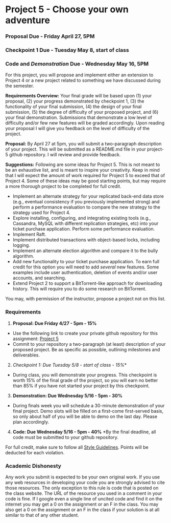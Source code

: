 Project 5 - Choose your own adventure
========================================================

### Proposal Due - Friday April 27, 5PM
### Checkpoint 1 Due - Tuesday May 8, start of class
### Code and *Demonstration* Due - Wednesday May 16, 5PM

For this project, you will propose and implement either an extension to Project 4 or a new project related to something we have discussed during the semester. 

**Requirements Overview:** Your final grade will be based upon (1) your proposal, (2) your progress demonstrated by checkpoint 1, (3) the functionality of your final submission, (4) the design of your final submission, (5) the degree of difficulty of your proposed project, and (6) your final demonstration. Submissions that demonstrate a low level of difficulty and/or few new features will be graded accordingly. Upon reading your proposal I will give you feedback on the level of difficulty of the project.

**Proposal:** By April 27 at 5pm, you will submit a two-paragraph description of your project. This will be submitted as a README.md file in your project-5 github repository. I will review and provide feedback.

**Suggestions:** Following are some ideas for Project 5. This is not meant to be an exhaustive list, and is meant to inspire your creativity. Keep in mind that I will expect the amount of work required for Project 5 to exceed that of Project 4. Some of these ideas may be good starting points, but may require a more thorough project to be completed for full credit.

- Implement an alternate strategy for your replicated back-end data store (e.g., eventual consistency if you previously implemented strong) and perform a performance evaluation to compare the new strategy to the strategy used for Project 4.
- Explore installing, configuring, and integrating existing tools (e.g., Cassandra, MySQL with different replication strategies, etc) into your ticket purchase application. Perform some performance evaluation.
- Implement Raft.
- Implement distributed transactions with object-based locks, including logging.
- Implement an alternate election algorithm and compare it to the bully algorithm.
- Add new functionality to your ticket purchase application. To earn full credit for this option you will need to add *several* new features. Some examples include user authentication, deletion of events and/or user accounts, and searching.
- Extend Project 2 to support a BitTorrent-like approach for downloading history. This will require you to do some research on BitTorrent.

You may, with permission of the instructor, propose a project not on this list.

### Requirements

1. **Proposal: Due Friday 4/27 - 5pm - 15%**
  * Use the following link to create your private github repository for this assignment: [Project 5]()
  * Commit to your repository a two-paragraph (at least) description of your proposed project. Be as specific as possible, outlining milestones and deliverables.

2. **Checkpoint 1:* Due Tuesday 5/8 - start of class - 15%**
  * During class, you will demonstrate your progress. This checkpoint is worth 15% of the final grade of the project, so you will earn no better than 85% if you have not started your project by this checkpoint.

3. **Demonstration: Due Wednesday 5/16 - 5pm - 30%**
  * During finals week you will schedule a 30-minute demonstration of your final project. Demo slots will be filled on a first-come first-served basis, so only about half of you will be able to demo on the last day. Please plan accordingly.

4. **Code: Due Wednesday 5/16 - 5pm - 40%**
  *By the final deadline, all code must be submitted to your github repository.

For full credit, make sure to follow all [Style Guidelines](https://github.com/CS682-S18/notes/blob/master/style.md). Points will be deducted for each violation.

### Academic Dishonesty

Any work you submit is expected to be your own original work. If you use any web resources in developing your code you are strongly advised to cite those resources. The only exception to this rule is code that is posted on the class website. The URL of the resource you used in a comment in your code is fine. If I google even a single line of uncited code and find it on the internet you may get a 0 on the assignment or an F in the class. You may also get a 0 on the assignment or an F in the class if your solution is at all similar to that of any other student.
